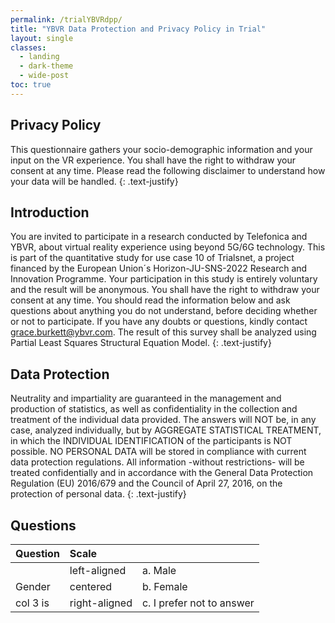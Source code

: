 ```yaml
---
permalink: /trialYBVRdpp/
title: "YBVR Data Protection and Privacy Policy in Trial"
layout: single
classes:
  - landing
  - dark-theme
  - wide-post
toc: true
---
```


## Privacy Policy
This questionnaire gathers your socio-demographic information and your input on the VR experience. You
shall have the right to withdraw your consent at any time. Please read the following disclaimer to understand
how your data will be handled.
{: .text-justify}

## Introduction
You are invited to participate in a research conducted by Telefonica and YBVR, about virtual reality
experience using beyond 5G/6G technology. This is part of the quantitative study for use case 10 of Trialsnet,
a project financed by the European Union´s Horizon-JU-SNS-2022 Research and Innovation Programme.
Your participation in this study is entirely voluntary and the result will be anonymous. You shall have the
right to withdraw your consent at any time. You should read the information below and ask questions about
anything you do not understand, before deciding whether or not to participate. If you have any doubts or
questions, kindly contact grace.burkett@ybvr.com. The result of this survey shall be analyzed using Partial
Least Squares Structural Equation Model.
{: .text-justify}

## Data Protection
Neutrality and impartiality are guaranteed in the management and production of statistics, as well as
confidentiality in the collection and treatment of the individual data provided. The answers will NOT be, in
any case, analyzed individually, but by AGGREGATE STATISTICAL TREATMENT, in which the
INDIVIDUAL IDENTIFICATION of the participants is NOT possible. NO PERSONAL DATA will be
stored in compliance with current data protection regulations. All information -without restrictions- will be
treated confidentially and in accordance with the General Data Protection Regulation (EU) 2016/679 and the
Council of April 27, 2016, on the protection of personal data.
{: .text-justify}

## Questions
| Question |    Scale      |                           |
|:---------|:--------------|:--------------------------|
|          |  left-aligned | a. Male                   |
| Gender   |    centered   | b. Female                 |
| col 3 is | right-aligned | c. I prefer not to answer |


